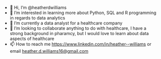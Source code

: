- 👋 Hi, I’m @heatherdwilliams
- 👀 I’m interested in learning more about Python, SQL and R programming in regards to data analytics
- 🌱 I’m currently a data analyst for a healthcare company
- 💞️ I’m looking to collaborate anything to do with healthcare, I have a strong background in pharamcy, but I would love to learn about data aspects of healthcare
- 📫 How to reach me https://www.linkedin.com/in/heather--williams or email heather.d.williams16@gmail.com

<!---
heatherdwilliams/heatherdwilliams is a ✨ special ✨ repository because its `README.md` (this file) appears on your GitHub profile.
You can click the Preview link to take a look at your changes.
--->
